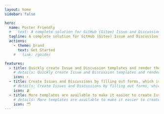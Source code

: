 ```yaml
---
layout: home
sidebar: false

hero:
  name: Poster Friendly
  #   text: A complete solution for GitHub (Gitee) Issue and Discussion templates.
  tagline: A complete solution for GitHub (Gitee) Issue and Discussion templates.
  actions:
    - theme: brand
      text: Get Started
    #   link: /guide/

features:
  - title: Quickly create Issue and Discussion templates and render them on the web.
    # details: Quickly create Issue and Discussion templates and render them on the web.
    icon: ⚡
  - title: Create Issues and Discussions by filling out forms, which is user-friendly.
    # details: Create Issues and Discussions by filling out forms, which is user-friendly.
    icon: 🫂
  - title: More templates are available to make it easier to create Issue and Discussion templates.
    # details: More templates are available to make it easier to create Issue and Discussion templates.
    icon: 🗂️
---
```


<script>
import 'element-plus/dist/index.css';
import 'element-plus/theme-chalk/dark/css-vars.css';
import "uno.css";
</script>

<PageHome />
